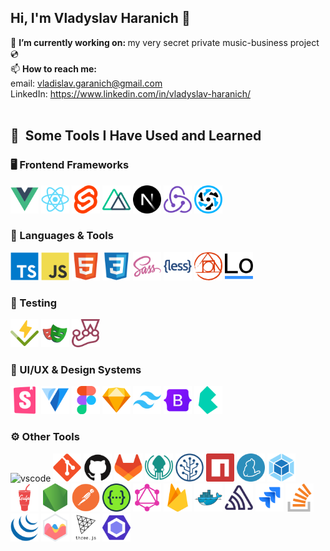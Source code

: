 ## Hi, I'm Vladyslav Haranich 👋

🔭 <b>I’m currently working on: </b> my very secret private music-business project 💿
<br/>
📫 <b>How to reach me:</b> <br/>
  email: vladislav.garanich@gmail.com <br/>
  LinkedIn: https://www.linkedin.com/in/vladyslav-haranich/ <br/><br/>

<h2> 🚀 &nbsp;Some Tools I Have Used and Learned</h2>

### 🖥 Frontend Frameworks
<p align="left">
<img src="https://raw.githubusercontent.com/devicons/devicon/54cfe13ac10eaa1ef817a343ab0a9437eb3c2e08/icons/vuejs/vuejs-original.svg" alt="vue" width="45" height="45"/>
<img src="https://raw.githubusercontent.com/devicons/devicon/54cfe13ac10eaa1ef817a343ab0a9437eb3c2e08/icons/react/react-original.svg" alt="react" width="45" height="45" />
<img src="https://raw.githubusercontent.com/devicons/devicon/54cfe13ac10eaa1ef817a343ab0a9437eb3c2e08/icons/svelte/svelte-original.svg" alt="svelte" width="45" height="45" />
<img src="https://raw.githubusercontent.com/devicons/devicon/54cfe13ac10eaa1ef817a343ab0a9437eb3c2e08/icons/nuxtjs/nuxtjs-original.svg" alt="nuxt" width="45" height="45" />
<img src="https://raw.githubusercontent.com/devicons/devicon/54cfe13ac10eaa1ef817a343ab0a9437eb3c2e08/icons/nextjs/nextjs-original.svg" alt="nextjs" width="45" height="45" />
<img src="https://raw.githubusercontent.com/devicons/devicon/54cfe13ac10eaa1ef817a343ab0a9437eb3c2e08/icons/redux/redux-original.svg" alt="redux" width="45" height="45" />
<img src="https://raw.githubusercontent.com/devicons/devicon/54cfe13ac10eaa1ef817a343ab0a9437eb3c2e08/icons/quasar/quasar-original.svg" alt="quasar" width="45" height="45" />
</p>

### 🔧 Languages & Tools
<p align="left">
<img src="https://raw.githubusercontent.com/devicons/devicon/54cfe13ac10eaa1ef817a343ab0a9437eb3c2e08/icons/typescript/typescript-original.svg" alt="typescript" width="45" height="45"/>
<img src="https://raw.githubusercontent.com/devicons/devicon/54cfe13ac10eaa1ef817a343ab0a9437eb3c2e08/icons/javascript/javascript-original.svg" alt="javascript" width="45" height="45" />
<img src="https://raw.githubusercontent.com/devicons/devicon/54cfe13ac10eaa1ef817a343ab0a9437eb3c2e08/icons/html5/html5-original.svg" alt="html5" width="45" height="45" />
<img src="https://raw.githubusercontent.com/devicons/devicon/54cfe13ac10eaa1ef817a343ab0a9437eb3c2e08/icons/css3/css3-original.svg" alt="css3" width="45" height="45" />
<img src="https://raw.githubusercontent.com/devicons/devicon/54cfe13ac10eaa1ef817a343ab0a9437eb3c2e08/icons/sass/sass-original.svg" alt="sass" width="45" height="45" />
<img src="https://raw.githubusercontent.com/devicons/devicon/54cfe13ac10eaa1ef817a343ab0a9437eb3c2e08/icons/less/less-plain-wordmark.svg" alt="less" width="45" height="45" />
<img src="https://raw.githubusercontent.com/devicons/devicon/54cfe13ac10eaa1ef817a343ab0a9437eb3c2e08/icons/postcss/postcss-original.svg" alt="postcss" width="45" height="45" />
<img src="https://raw.githubusercontent.com/devicons/devicon/54cfe13ac10eaa1ef817a343ab0a9437eb3c2e08/icons/lodash/lodash-original.svg" alt="lodash" width="45" height="45" />
  
</p>

### 🧪 Testing
<p align="left">
<img src="https://raw.githubusercontent.com/devicons/devicon/54cfe13ac10eaa1ef817a343ab0a9437eb3c2e08/icons/vitest/vitest-original.svg" alt="vitest" width="45" height="45" />
<img src="https://raw.githubusercontent.com/devicons/devicon/54cfe13ac10eaa1ef817a343ab0a9437eb3c2e08/icons/playwright/playwright-original.svg" alt="playwright" width="45" height="45" />
<img src="https://raw.githubusercontent.com/devicons/devicon/54cfe13ac10eaa1ef817a343ab0a9437eb3c2e08/icons/jest/jest-plain.svg" alt="jest" width="45" height="45" />
</p>

### 🎨 UI/UX & Design Systems
<p align="left">
<img src="https://raw.githubusercontent.com/devicons/devicon/54cfe13ac10eaa1ef817a343ab0a9437eb3c2e08/icons/storybook/storybook-original.svg" alt="storybook" width="45" height="45" />
<img src="https://raw.githubusercontent.com/devicons/devicon/54cfe13ac10eaa1ef817a343ab0a9437eb3c2e08/icons/vuetify/vuetify-original.svg" alt="vuetify" width="45" height="45" />
<img src="https://raw.githubusercontent.com/devicons/devicon/54cfe13ac10eaa1ef817a343ab0a9437eb3c2e08/icons/figma/figma-original.svg" alt="figma" width="45" height="45" />
<img src="https://raw.githubusercontent.com/devicons/devicon/54cfe13ac10eaa1ef817a343ab0a9437eb3c2e08/icons/sketch/sketch-original.svg" alt="sketch" width="45" height="45" />
<img src="https://raw.githubusercontent.com/devicons/devicon/54cfe13ac10eaa1ef817a343ab0a9437eb3c2e08/icons/tailwindcss/tailwindcss-original.svg" alt="tailwind" width="45" height="45" />
<img src="https://raw.githubusercontent.com/devicons/devicon/54cfe13ac10eaa1ef817a343ab0a9437eb3c2e08/icons/bootstrap/bootstrap-original.svg" alt="bootstrap" width="45" height="45" />
<img src="https://raw.githubusercontent.com/devicons/devicon/54cfe13ac10eaa1ef817a343ab0a9437eb3c2e08/icons/bulma/bulma-plain.svg" alt="bulma" width="45" height="45" />
</p>

### ⚙️ Other Tools
<p align="left">
<!-- editors & vcs -->
<img src="https://cdn.jsdelivr.net/gh/devicons/devicon/icons/vscode/vscode-original.svg" alt="vscode" width="45" height="45"/>
<img src="https://raw.githubusercontent.com/devicons/devicon/54cfe13ac10eaa1ef817a343ab0a9437eb3c2e08/icons/git/git-original.svg" alt="git" width="45" height="45" />
<img src="https://raw.githubusercontent.com/devicons/devicon/54cfe13ac10eaa1ef817a343ab0a9437eb3c2e08/icons/github/github-original.svg" alt="github" width="45" height="45" />
<img src="https://raw.githubusercontent.com/devicons/devicon/54cfe13ac10eaa1ef817a343ab0a9437eb3c2e08/icons/gitlab/gitlab-original.svg" alt="gitlab" width="45" height="45" />
<img src="https://raw.githubusercontent.com/devicons/devicon/54cfe13ac10eaa1ef817a343ab0a9437eb3c2e08/icons/gitkraken/gitkraken-original.svg" alt="gitkraken" width="45" height="45" />
<img src="https://raw.githubusercontent.com/devicons/devicon/54cfe13ac10eaa1ef817a343ab0a9437eb3c2e08/icons/sourcetree/sourcetree-original.svg" alt="sourcetree" width="45" height="45" />

<!-- packages & build -->
<img src="https://raw.githubusercontent.com/devicons/devicon/54cfe13ac10eaa1ef817a343ab0a9437eb3c2e08/icons/npm/npm-original.svg" alt="npm" width="45" height="45" />
<img src="https://raw.githubusercontent.com/devicons/devicon/54cfe13ac10eaa1ef817a343ab0a9437eb3c2e08/icons/yarn/yarn-original.svg" alt="yarn" width="45" height="45" />
<img src="https://raw.githubusercontent.com/devicons/devicon/54cfe13ac10eaa1ef817a343ab0a9437eb3c2e08/icons/webpack/webpack-original.svg" alt="webpack" width="45" height="45" />
<img src="https://raw.githubusercontent.com/devicons/devicon/54cfe13ac10eaa1ef817a343ab0a9437eb3c2e08/icons/gulp/gulp-plain.svg" alt="gulp" width="45" height="45" />

<!-- api, backend & ops -->
<img src="https://raw.githubusercontent.com/devicons/devicon/54cfe13ac10eaa1ef817a343ab0a9437eb3c2e08/icons/nodejs/nodejs-original.svg" alt="nodejs" width="45" height="45" />
<img src="https://raw.githubusercontent.com/devicons/devicon/54cfe13ac10eaa1ef817a343ab0a9437eb3c2e08/icons/postman/postman-original.svg" alt="postman" width="45" height="45" />
<img src="https://raw.githubusercontent.com/devicons/devicon/54cfe13ac10eaa1ef817a343ab0a9437eb3c2e08/icons/swagger/swagger-original.svg" alt="swagger" width="45" height="45" />
<img src="https://raw.githubusercontent.com/devicons/devicon/54cfe13ac10eaa1ef817a343ab0a9437eb3c2e08/icons/graphql/graphql-plain.svg" alt="graphql" width="45" height="45" />
<img src="https://raw.githubusercontent.com/devicons/devicon/54cfe13ac10eaa1ef817a343ab0a9437eb3c2e08/icons/firebase/firebase-original.svg" alt="firebase" width="45" height="45" />
<img src="https://raw.githubusercontent.com/devicons/devicon/54cfe13ac10eaa1ef817a343ab0a9437eb3c2e08/icons/docker/docker-original.svg" alt="docker" width="45" height="45" />

<!-- monitoring, productivity, community -->
<img src="https://raw.githubusercontent.com/devicons/devicon/54cfe13ac10eaa1ef817a343ab0a9437eb3c2e08/icons/sentry/sentry-original.svg" alt="sentry" width="45" height="45" />
<img src="https://raw.githubusercontent.com/devicons/devicon/54cfe13ac10eaa1ef817a343ab0a9437eb3c2e08/icons/jira/jira-original.svg" alt="jira" width="45" height="45" />
<img src="https://raw.githubusercontent.com/devicons/devicon/54cfe13ac10eaa1ef817a343ab0a9437eb3c2e08/icons/stackoverflow/stackoverflow-original.svg" alt="stackoverflow" width="45" height="45" />

<!-- libs & misc -->
<img src="https://raw.githubusercontent.com/devicons/devicon/54cfe13ac10eaa1ef817a343ab0a9437eb3c2e08/icons/jquery/jquery-original.svg" alt="jquery" width="45" height="45" />
<img src="https://raw.githubusercontent.com/devicons/devicon/54cfe13ac10eaa1ef817a343ab0a9437eb3c2e08/icons/chartjs/chartjs-original.svg" alt="chartjs" width="45" height="45" />
<img src="https://raw.githubusercontent.com/devicons/devicon/54cfe13ac10eaa1ef817a343ab0a9437eb3c2e08/icons/threejs/threejs-original-wordmark.svg" alt="threejs" width="45" height="45" />
<img src="https://raw.githubusercontent.com/devicons/devicon/54cfe13ac10eaa1ef817a343ab0a9437eb3c2e08/icons/eslint/eslint-original.svg" alt="eslint" width="45" height="45" />
</p>

